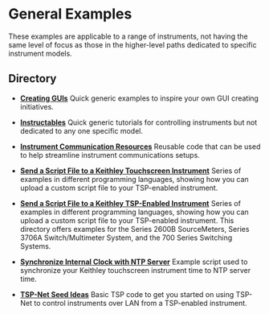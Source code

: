 
# General Examples

These examples are applicable to a range of instruments, not having the same level of focus as those in the higher-level paths dedicated to specific instrument models. 

## Directory

[comment]: **[General](./directory)**  

* **[Creating GUIs](./Creating_GUIs)** 
Quick generic examples to inspire your own GUI creating initiatives.

* **[Instructables](./Instructables)** 
Quick generic tutorials for controlling instruments but not dedicated to any one specific model.

* **[Instrument Communication Resources](./Instrument_Communication_Resouces)** 
Reusable code that can be used to help streamline instrument communications setups. 

* **[Send a Script File to a Keithley Touchscreen Instrument](./Send_a_Script_File_to_A_Keithley_Touchscreen_Instrument)** 
Series of examples in different programming languages, showing how you can upload a custom script file to your TSP-enabled instrument. 

* **[Send a Script File to a Keithley TSP-Enabled Instrument](./Send_a_Script_File_to_A_Keithley_TSP-Enabled_Instrument)** 
Series of examples in different programming languages, showing how you can upload a custom script file to your TSP-enabled instrument. This directory offers examples for the Series 2600B SourceMeters, Series 3706A Switch/Multimeter System, and the 700 Series Switching Systems. 

* **[Synchronize Internal Clock with NTP Server](./Synchronize_Internal_Clock_with_NTP_Server)**
Example script used to synchronize your Keithley touchscreen instrument time to NTP server time. 

* **[TSP-Net Seed Ideas](./TSP-NET_Seed_Ideas/)**
Basic TSP code to get you started on using TSP-Net to control instruments over LAN from a TSP-enabled instrument.
